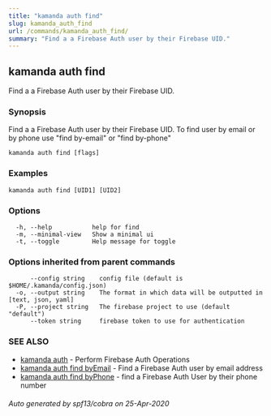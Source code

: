 ```yaml
---
title: "kamanda auth find"
slug: kamanda_auth_find
url: /commands/kamanda_auth_find/
summary: "Find a a Firebase Auth user by their Firebase UID."
---
```

## kamanda auth find

Find a a Firebase Auth user by their Firebase UID.

### Synopsis

Find a a Firebase Auth user by their Firebase UID.
To find user by email or by phone use "find by-email" or "find by-phone"

```
kamanda auth find [flags]
```

### Examples

```
kamanda auth find [UID1] [UID2]
```

### Options

```
  -h, --help           help for find
  -m, --minimal-view   Show a minimal ui
  -t, --toggle         Help message for toggle
```

### Options inherited from parent commands

```
      --config string    config file (default is $HOME/.kamanda/config.json)
  -o, --output string    The format in which data will be outputted in [text, json, yaml]
  -P, --project string   The firebase project to use (default "default")
      --token string     firebase token to use for authentication
```

### SEE ALSO

* [kamanda auth](/commands/kamanda_auth/)	 - Perform Firebase Auth Operations
* [kamanda auth find byEmail](/commands/kamanda_auth_find_byemail/)	 - Find a Firebase Auth user by email address
* [kamanda auth find byPhone](/commands/kamanda_auth_find_byphone/)	 - find a Firebase Auth User by their phone number

###### Auto generated by spf13/cobra on 25-Apr-2020
